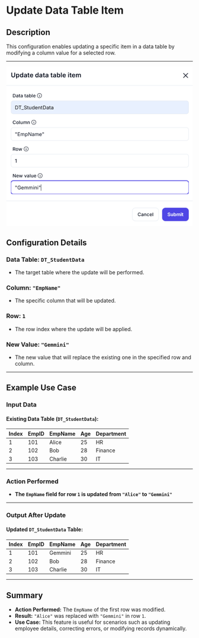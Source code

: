 # **Update Data Table Item**

## **Description**

This configuration enables updating a specific item in a data table by modifying a column value for a selected row.

---
![alt text](../../assests/workflow-logics/assests%20datatable/update-data-table-item.png)

## **Configuration Details**

### **Data Table:** `DT_StudentData`

- The target table where the update will be performed.

### **Column:** `"EmpName"`

- The specific column that will be updated.

### **Row:** `1`

- The row index where the update will be applied.

### **New Value:** `"Gemmini"`

- The new value that will replace the existing one in the specified row and column.

---

## **Example Use Case**

### **Input Data**

#### **Existing Data Table (`DT_StudentData`):**

| Index | EmpID | EmpName  | Age | Department |
|-------|-------|---------|-----|------------|
| 1     | 101   | Alice   | 25  | HR         |
| 2     | 102   | Bob     | 28  | Finance    |
| 3     | 103   | Charlie | 30  | IT         |

---

### **Action Performed**

- **The `EmpName` field for row `1` is updated from `"Alice"` to `"Gemmini"`**

---

### **Output After Update**

#### **Updated `DT_StudentData` Table:**

| Index | EmpID | EmpName  | Age | Department |
|-------|-------|---------|-----|------------|
| 1     | 101   | Gemmini | 25  | HR         |
| 2     | 102   | Bob     | 28  | Finance    |
| 3     | 103   | Charlie | 30  | IT         |

---

## **Summary**

- **Action Performed:** The `EmpName` of the first row was modified.
- **Result:** `"Alice"` was replaced with `"Gemmini"` in row `1`.
- **Use Case:** This feature is useful for scenarios such as updating employee details, correcting errors, or modifying records dynamically.
